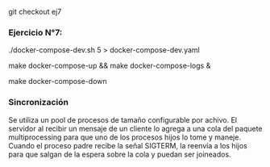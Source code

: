 git checkout ej7

### Ejercicio N°7:

./docker-compose-dev.sh 5 > docker-compose-dev.yaml 

make docker-compose-up && make docker-compose-logs &

make docker-compose-down


### Sincronización

Se utiliza un pool de procesos de tamaño configurable por achivo. El servidor al recibir un mensaje de un cliente lo agrega a una cola del paquete multiprocessing para que uno de los procesos hijos lo tome y maneje.
Cuando el proceso padre recibe la señal SIGTERM, la reenvía a los hijos para que salgan de la espera sobre la cola y puedan ser joineados.
